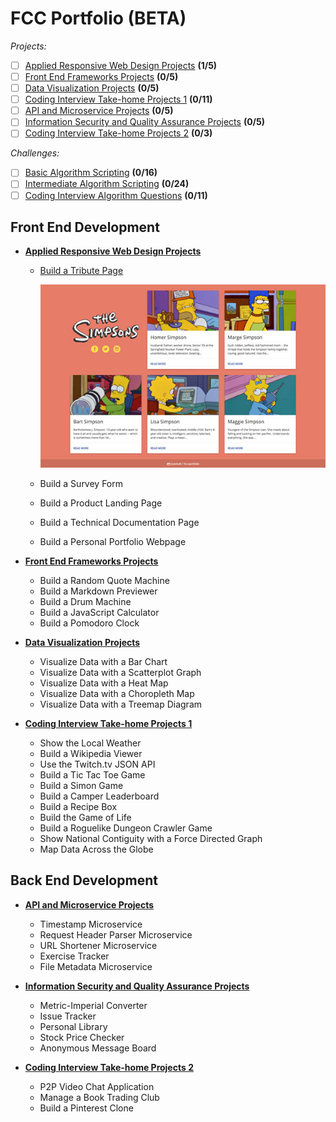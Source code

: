 # FCC Portfolio (BETA)

*Projects:*
- [ ] [Applied Responsive Web Design Projects](https://github.com/bomholt/fcc-portfolio/tree/master/_beta/applied_responsive_web_design_projects) **(1/5)**
- [ ] [Front End Frameworks Projects](https://github.com/bomholt/fcc-portfolio/tree/master/_beta/front_end_frameworks_projects) **(0/5)**
- [ ] [Data Visualization Projects](https://github.com/bomholt/fcc-portfolio/tree/master/_beta/data_visualization_projects) **(0/5)**
- [ ] [Coding Interview Take-home Projects 1](https://github.com/bomholt/fcc-portfolio/tree/master/_beta/coding_interview_takehome_projects_1) **(0/11)**
- [ ] [API and Microservice Projects](https://github.com/bomholt/fcc-portfolio/tree/master/_beta/api_and_microservice_projects) **(0/5)**
- [ ] [Information Security and Quality Assurance Projects](https://github.com/bomholt/fcc-portfolio/tree/master/_beta/information_security_and_quality_assurance_projects) **(0/5)**
- [ ] [Coding Interview Take-home Projects 2](https://github.com/bomholt/fcc-portfolio/tree/master/_beta/coding_interview_takehome_projects_2) **(0/3)**

*Challenges:*
- [ ] [Basic Algorithm Scripting](https://github.com/bomholt/fcc-portfolio/tree/master/_beta/basic_algorithm_scripting) **(0/16)**
- [ ] [Intermediate Algorithm Scripting](https://github.com/bomholt/fcc-portfolio/tree/master/_beta/intermediate_algorithm_scripting) **(0/24)**
- [ ] [Coding Interview Algorithm Questions](https://github.com/bomholt/fcc-portfolio/tree/master/_beta/coding_interview_algorithm_questions) **(0/11)**

## Front End Development

* [**Applied Responsive Web Design Projects**](https://github.com/bomholt/fcc-portfolio/tree/master/_beta/applied_responsive_web_design_projects)
    * [Build a Tribute Page](https://michaelbomholt.com/fcc-portfolio/_beta/applied_responsive_web_design_projects/tribute_page)

        [![](_assets/README/tribute_page.jpg)](https://michaelbomholt.com/fcc-portfolio/_beta/applied_responsive_web_design_projects/tribute_page)

    * Build a Survey Form
    * Build a Product Landing Page
    * Build a Technical Documentation Page
    * Build a Personal Portfolio Webpage

* [**Front End Frameworks Projects**](https://github.com/bomholt/fcc-portfolio/tree/master/_beta/front_end_frameworks_projects)
    * Build a Random Quote Machine
    * Build a Markdown Previewer
    * Build a Drum Machine
    * Build a JavaScript Calculator
    * Build a Pomodoro Clock

* [**Data Visualization Projects**](https://github.com/bomholt/fcc-portfolio/tree/master/_beta/data_visualization_projects)
    * Visualize Data with a Bar Chart
    * Visualize Data with a Scatterplot Graph
    * Visualize Data with a Heat Map
    * Visualize Data with a Choropleth Map
    * Visualize Data with a Treemap Diagram

* [**Coding Interview Take-home Projects 1**](https://github.com/bomholt/fcc-portfolio/tree/master/_beta/coding_interview_takehome_projects_1)
    * Show the Local Weather
    * Build a Wikipedia Viewer
    * Use the Twitch.tv JSON API
    * Build a Tic Tac Toe Game
    * Build a Simon Game
    * Build a Camper Leaderboard
    * Build a Recipe Box
    * Build the Game of Life
    * Build a Roguelike Dungeon Crawler Game
    * Show National Contiguity with a Force Directed Graph
    * Map Data Across the Globe

## Back End Development

* [**API and Microservice Projects**](https://github.com/bomholt/fcc-portfolio/tree/master/_beta/api_and_microservice_projects)
    * Timestamp Microservice
    * Request Header Parser Microservice
    * URL Shortener Microservice
    * Exercise Tracker
    * File Metadata Microservice

* [**Information Security and Quality Assurance Projects**](https://github.com/bomholt/fcc-portfolio/tree/master/_beta/information_security_and_quality_assurance_projects)
    * Metric-Imperial Converter
    * Issue Tracker
    * Personal Library
    * Stock Price Checker
    * Anonymous Message Board

* [**Coding Interview Take-home Projects 2**](https://github.com/bomholt/fcc-portfolio/tree/master/_beta/coding_interview_takehome_projects_2)
    * P2P Video Chat Application
    * Manage a Book Trading Club
    * Build a Pinterest Clone
